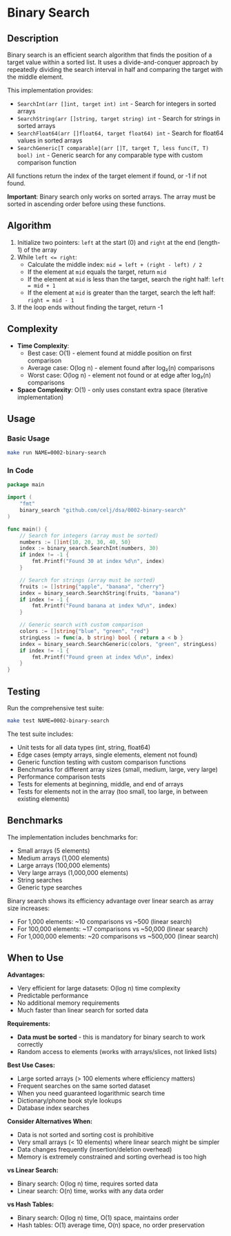# Binary Search

## Description

Binary search is an efficient search algorithm that finds the position of a target value within a sorted list. It uses a divide-and-conquer approach by repeatedly dividing the search interval in half and comparing the target with the middle element.

This implementation provides:

- `SearchInt(arr []int, target int) int` - Search for integers in sorted arrays
- `SearchString(arr []string, target string) int` - Search for strings in sorted arrays
- `SearchFloat64(arr []float64, target float64) int` - Search for float64 values in sorted arrays
- `SearchGeneric[T comparable](arr []T, target T, less func(T, T) bool) int` - Generic search for any comparable type with custom comparison function

All functions return the index of the target element if found, or -1 if not found.

**Important**: Binary search only works on sorted arrays. The array must be sorted in ascending order before using these functions.

## Algorithm

1. Initialize two pointers: `left` at the start (0) and `right` at the end (length-1) of the array
2. While `left <= right`:
   - Calculate the middle index: `mid = left + (right - left) / 2`
   - If the element at `mid` equals the target, return `mid`
   - If the element at `mid` is less than the target, search the right half: `left = mid + 1`
   - If the element at `mid` is greater than the target, search the left half: `right = mid - 1`
3. If the loop ends without finding the target, return -1

## Complexity

- **Time Complexity**:
  - Best case: O(1) - element found at middle position on first comparison
  - Average case: O(log n) - element found after log₂(n) comparisons
  - Worst case: O(log n) - element not found or at edge after log₂(n) comparisons
- **Space Complexity**: O(1) - only uses constant extra space (iterative implementation)

## Usage

### Basic Usage

```bash
make run NAME=0002-binary-search
```

### In Code

```go
package main

import (
    "fmt"
    binary_search "github.com/celj/dsa/0002-binary-search"
)

func main() {
    // Search for integers (array must be sorted)
    numbers := []int{10, 20, 30, 40, 50}
    index := binary_search.SearchInt(numbers, 30)
    if index != -1 {
        fmt.Printf("Found 30 at index %d\n", index)
    }

    // Search for strings (array must be sorted)
    fruits := []string{"apple", "banana", "cherry"}
    index = binary_search.SearchString(fruits, "banana")
    if index != -1 {
        fmt.Printf("Found banana at index %d\n", index)
    }

    // Generic search with custom comparison
    colors := []string{"blue", "green", "red"}
    stringLess := func(a, b string) bool { return a < b }
    index = binary_search.SearchGeneric(colors, "green", stringLess)
    if index != -1 {
        fmt.Printf("Found green at index %d\n", index)
    }
}
```

## Testing

Run the comprehensive test suite:

```bash
make test NAME=0002-binary-search
```

The test suite includes:

- Unit tests for all data types (int, string, float64)
- Edge cases (empty arrays, single elements, element not found)
- Generic function testing with custom comparison functions
- Benchmarks for different array sizes (small, medium, large, very large)
- Performance comparison tests
- Tests for elements at beginning, middle, and end of arrays
- Tests for elements not in the array (too small, too large, in between existing elements)

## Benchmarks

The implementation includes benchmarks for:

- Small arrays (5 elements)
- Medium arrays (1,000 elements)
- Large arrays (100,000 elements)
- Very large arrays (1,000,000 elements)
- String searches
- Generic type searches

Binary search shows its efficiency advantage over linear search as array size increases:

- For 1,000 elements: ~10 comparisons vs ~500 (linear search)
- For 100,000 elements: ~17 comparisons vs ~50,000 (linear search)
- For 1,000,000 elements: ~20 comparisons vs ~500,000 (linear search)

## When to Use

**Advantages:**

- Very efficient for large datasets: O(log n) time complexity
- Predictable performance
- No additional memory requirements
- Much faster than linear search for sorted data

**Requirements:**

- **Data must be sorted** - this is mandatory for binary search to work correctly
- Random access to elements (works with arrays/slices, not linked lists)

**Best Use Cases:**

- Large sorted arrays (> 100 elements where efficiency matters)
- Frequent searches on the same sorted dataset
- When you need guaranteed logarithmic search time
- Dictionary/phone book style lookups
- Database index searches

**Consider Alternatives When:**

- Data is not sorted and sorting cost is prohibitive
- Very small arrays (< 10 elements) where linear search might be simpler
- Data changes frequently (insertion/deletion overhead)
- Memory is extremely constrained and sorting overhead is too high

**vs Linear Search:**

- Binary search: O(log n) time, requires sorted data
- Linear search: O(n) time, works with any data order

**vs Hash Tables:**

- Binary search: O(log n) time, O(1) space, maintains order
- Hash tables: O(1) average time, O(n) space, no order preservation

